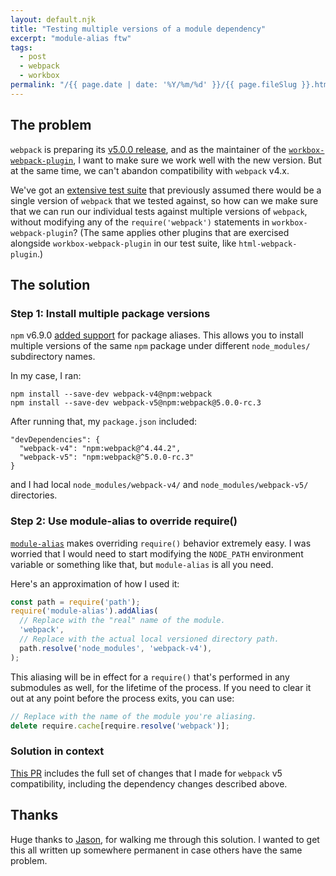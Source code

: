 ```yaml
---
layout: default.njk
title: "Testing multiple versions of a module dependency"
excerpt: "module-alias ftw"
tags:
  - post
  - webpack
  - workbox
permalink: "/{{ page.date | date: '%Y/%m/%d' }}/{{ page.fileSlug }}.html"
---
```


## The problem

`webpack` is preparing its [v5.0.0 release](https://webpack.js.org/migrate/5/), and as the maintainer of the [`workbox-webpack-plugin`](https://developers.google.com/web/tools/workbox/modules/workbox-webpack-plugin), I want to make sure we work well with the new version. But at the same time, we can't abandon compatibility with `webpack` v4.x.

We've got an [extensive test suite](https://github.com/GoogleChrome/workbox/tree/v6/test/workbox-webpack-plugin) that previously assumed there would be a single version of `webpack` that we tested against, so how can we make sure that we can run our individual tests against multiple versions of `webpack`, without modifying any of the `require('webpack')` statements in `workbox-webpack-plugin`? (The same applies  other plugins that are exercised alongside `workbox-webpack-plugin` in our test suite, like `html-webpack-plugin`.)

## The solution

### Step 1: Install multiple package versions

`npm` v6.9.0 [added support](https://npm.community/t/release-npm-6-9-0/5911) for package aliases. This allows you to install multiple versions of the same `npm` package under different `node_modules/` subdirectory names.

In my case, I ran:

```text
npm install --save-dev webpack-v4@npm:webpack
npm install --save-dev webpack-v5@npm:webpack@5.0.0-rc.3
```

After running that, my `package.json` included:

```text
"devDependencies": {
  "webpack-v4": "npm:webpack@^4.44.2",
  "webpack-v5": "npm:webpack@^5.0.0-rc.3"
}
```

and I had local `node_modules/webpack-v4/` and `node_modules/webpack-v5/` directories.

### Step 2: Use module-alias to override require()

[`module-alias`](https://github.com/ilearnio/module-alias) makes overriding `require()` behavior extremely easy. I was worried that I would need to start modifying the `NODE_PATH` environment variable or something like that, but `module-alias` is all you need.

Here's an approximation of how I used it:

```js
const path = require('path');
require('module-alias').addAlias(
  // Replace with the "real" name of the module.
  'webpack',
  // Replace with the actual local versioned directory path.
  path.resolve('node_modules', 'webpack-v4'),
);
```

This aliasing will be in effect for a `require()` that's performed in any submodules as well, for the lifetime of the process. If you need to clear it out at any point before the process exits, you can use:

```js
// Replace with the name of the module you're aliasing.
delete require.cache[require.resolve('webpack')];
```

### Solution in context

[This PR](https://github.com/GoogleChrome/workbox/pull/2641) includes the full set of changes that I made for `webpack` v5 compatibility, including the dependency changes described above.

## Thanks

Huge thanks to [Jason](https://twitter.com/_developit), for walking me through this solution. I wanted to get this all written up somewhere permanent in case others have the same problem.
